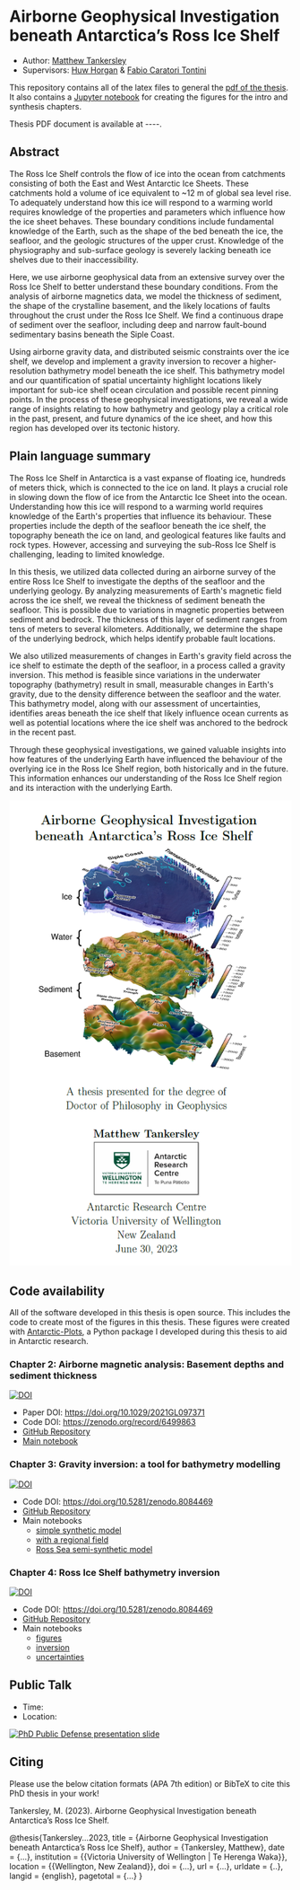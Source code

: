 # Airborne Geophysical Investigation beneath Antarctica’s Ross Ice Shelf
- Author: [Matthew Tankersley](https://orcid.org/0000-0003-4266-8554)
- Supervisors: [Huw Horgan](https://orcid.org/0000-0002-4836-0078) & [Fabio Caratori Tontini](https://orcid.org/0000-0002-2000-416X)

This repository contains all of the latex files to general the [pdf of the thesis](). It also contains a [Jupyter notebook](thesis_figures.ipynb) for creating the figures for the intro and synthesis chapters.

Thesis PDF document is available at ----.

## Abstract
The Ross Ice Shelf controls the flow of ice into the ocean from catchments consisting of both the East and West Antarctic Ice Sheets. These catchments hold a volume of ice equivalent to ~12 m of global sea level rise. To adequately understand how this ice will respond to a warming world requires knowledge of the properties and parameters which influence how the ice sheet behaves. These boundary conditions include fundamental knowledge of the Earth, such as the shape of the bed beneath the ice, the seafloor, and the geologic structures of the upper crust. Knowledge of the physiography and sub-surface geology is severely lacking beneath ice shelves due to their inaccessibility.

Here, we use airborne geophysical data from an extensive survey over the Ross Ice Shelf to better understand these boundary conditions. From the analysis of airborne magnetics data, we model the thickness of sediment, the shape of the crystalline basement, and the likely locations of faults throughout the crust under the Ross Ice Shelf. We find a continuous drape of sediment over the seafloor, including deep and narrow fault-bound sedimentary basins beneath the Siple Coast.

Using airborne gravity data, and distributed seismic constraints over the ice shelf, we develop and implement a gravity inversion to recover a higher-resolution bathymetry model beneath the ice shelf. This bathymetry model and our quantification of spatial uncertainty highlight locations likely important for sub-ice shelf ocean circulation and possible recent pinning points. In the process of these geophysical investigations, we reveal a wide range of insights relating to how bathymetry and geology play a critical role in the past, present, and future dynamics of the ice sheet, and how this region has developed over its tectonic history.

## Plain language summary
The Ross Ice Shelf in Antarctica is a vast expanse of floating ice, hundreds of meters thick, which is connected to the ice on land. It plays a crucial role in slowing down the flow of ice from the Antarctic Ice Sheet into the ocean. Understanding how this ice will respond to a warming world requires knowledge of the Earth's properties that influence its behaviour. These properties include the depth of the seafloor beneath the ice shelf, the topography beneath the ice on land, and geological features like faults and rock types. However, accessing and surveying the sub-Ross Ice Shelf is challenging, leading to limited knowledge.

In this thesis, we utilized data collected during an airborne survey of the entire Ross Ice Shelf to investigate the depths of the seafloor and the underlying geology. By analyzing measurements of Earth's magnetic field across the ice shelf, we reveal the thickness of sediment beneath the seafloor. This is possible due to variations in magnetic properties between sediment and bedrock. The thickness of this layer of sediment ranges from tens of meters to several kilometers. Additionally, we determine the shape of the underlying bedrock, which helps identify probable fault locations.

We also utilized measurements of changes in Earth's gravity field across the ice shelf to estimate the depth of the seafloor, in a process called a gravity inversion. This method is feasible since variations in the underwater topography (bathymetry) result in small, measurable changes in Earth's gravity, due to the density difference between the seafloor and the water.
This bathymetry model, along with our assessment of uncertainties, identifies areas beneath the ice shelf that likely influence ocean currents as well as potential locations where the ice shelf was anchored to the bedrock in the recent past.

Through these geophysical investigations, we gained valuable insights into how features of the underlying Earth have influenced the behaviour of the overlying ice in the Ross Ice Shelf region, both historically and in the future. This information enhances our understanding of the Ross Ice Shelf region and its interaction with the underlying Earth.

<p align="center">
    <img src="figures/titlepage.png" width="600">
</p>


## Code availability
All of the software developed in this thesis is open source. This includes the code to create most of the figures in this thesis. These figures were created with [Antarctic-Plots](https://antarctic-plots.readthedocs.io/en/latest/), a Python package I developed during this thesis to aid in Antarctic research.

### Chapter 2: Airborne magnetic analysis: Basement depths and sediment thickness
[![DOI](https://zenodo.org/badge/DOI/10.5281/zenodo.6363912.svg)](https://doi.org/10.5281/zenodo.6499863)

- Paper DOI: https://doi.org/10.1029/2021GL097371
- Code DOI: https://zenodo.org/record/6499863
- [GitHub Repository](https://github.com/mdtanker/RIS_basement_sediment)
- [Main notebook](https://nbviewer.org/github/mdtanker/RIS_basement_sediment/blob/main/Tankersley2022_GRL.ipynb)

### Chapter 3: Gravity inversion: a tool for bathymetry modelling
[![DOI](https://zenodo.org/badge/DOI/10.5281/zenodo.8084469.svg)](https://doi.org/10.5281/zenodo.8084469)
- Code DOI: https://doi.org/10.5281/zenodo.8084469
- [GitHub Repository](https://github.com/mdtanker/RIS_gravity_inversion)
- Main notebooks
  - [simple synthetic model](https://nbviewer.org/github/mdtanker/RIS_gravity_inversion/blob/main/notebooks/synthetic_inversion/synthetic_simple_inversion.ipynb)
  - [with a regional field](https://nbviewer.org/github/mdtanker/RIS_gravity_inversion/blob/main/notebooks/synthetic_inversion/synthetic_simple_inversion_with_regional.ipynb)
  - [Ross Sea semi-synthetic model](https://nbviewer.org/github/mdtanker/RIS_gravity_inversion/blob/main/notebooks/Ross_Sea_inversion/Ross_Sea_synthetic_inversion.ipynb)

### Chapter 4: Ross Ice Shelf bathymetry inversion
[![DOI](https://zenodo.org/badge/DOI/10.5281/zenodo.8084469.svg)](https://doi.org/10.5281/zenodo.8084469)
- Code DOI: https://doi.org/10.5281/zenodo.8084469
- [GitHub Repository](https://github.com/mdtanker/RIS_gravity_inversion)
- Main notebooks
  - [figures](https://nbviewer.org/github/mdtanker/RIS_gravity_inversion/blob/main/notebooks/Ross_Ice_Shelf_inversion/RIS_inversion_figures.ipynb)
  - [inversion](https://nbviewer.org/github/mdtanker/RIS_gravity_inversion/blob/main/notebooks/Ross_Ice_Shelf_inversion/RIS_inversion.ipynb)
  - [uncertainties](https://nbviewer.org/github/mdtanker/RIS_gravity_inversion/blob/main/notebooks/Ross_Ice_Shelf_inversion/RIS_montecarlo_uncertainties.ipynb)

## Public Talk

- Time:
- Location:

[![PhD Public Defense presentation slide](---)](----)

## Citing

Please use the below citation formats (APA 7th edition) or BibTeX to cite this PhD thesis in your work!

Tankersley, M. (2023). Airborne Geophysical Investigation beneath Antarctica’s Ross Ice Shelf.

@thesis{Tankersley...2023,
  title = {Airborne Geophysical Investigation beneath Antarctica’s Ross Ice Shelf},
  author = {Tankersley, Matthew},
  date = {...},
  institution = {{Victoria University of Wellington | Te Herenga Waka}},
  location = {{Wellington, New Zealand}},
  doi = {...},
  url = {...},
  urldate = {..},
  langid = {english},
  pagetotal = {...}
}
